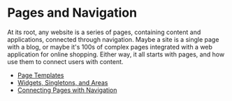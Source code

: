 # Pages and Navigation

At its root, any website is a series of pages, containing content and applications, connected through navigation. Maybe a site is a single page with a blog, or maybe it's 100s of complex pages integrated with a web application for online shopping. Either way, it all starts with pages, and how use them to connect users with content.

* [Page Templates](/core-concepts/pages-and-navigation/page-templates.md)
* [Widgets, Singletons, and Areas](/core-concepts/pages-and-navigation/widgets-singletons-and-areas.md)
* [Connecting Pages with Navigation](/core-concepts/pages-and-navigation/connecting-pages.md)